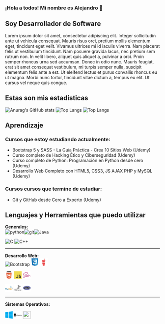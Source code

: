 
### ¡Hola a todos! Mi nombre es Alejandro  <!-- - aka [Mr-T-Bones][Facebook] -->👋

## Soy Desarrollador de Software
 Lorem ipsum dolor sit amet, consectetur adipiscing elit. Integer sollicitudin ante ut vehicula consequat. Mauris risus orci, pretium mollis elementum eget, tincidunt eget velit. Vivamus ultrices mi id iaculis viverra. Nam placerat felis ut vestibulum tincidunt. Nam posuere gravida lacus, nec pretium sem rutrum non. In velit libero, aliquet quis aliquet a, pulvinar a orci. Proin semper rhoncus urna sed accumsan. Donec in odio nunc. Mauris feugiat, erat sit amet consequat vestibulum, mi turpis semper nulla, suscipit elementum felis ante a est. Ut eleifend lectus et purus convallis rhoncus eu ut magna. Morbi nunc tortor, tincidunt vitae dictum a, tempus eu elit. Ut cursus vel neque quis congue.


## Estas son mis estadisticas

![Anurag's GitHub stats](https://github-readme-stats.vercel.app/api?username=Mr-T-Bones&theme=dark)
![Top Langs](https://github-readme-stats.vercel.app/api/top-langs/?username=Mr-T-Bones&layout=donut&theme=radical)
![Top Langs](https://github-readme-stats.vercel.app/api/top-langs/?username=Mr-T-Bones&langs_count=8&theme=tokyonight)

## Aprendizaje

### Cursos que estoy estudiando actualmente:

- Bootstrap 5 y SASS - La Guía Práctica - Crea 10 Sitios Web (Udemy)
- Curso completo de Hacking Ético y Ciberseguridad (Udemy)
- Curso completo de Python: Programación en Python desde cero (Udemy)
- Desarrollo Web Completo con HTML5, CSS3, JS AJAX PHP y MySQL (Udemy)


### Cursos cursos que termine de estudiar:
- Git y GitHub desde Cero a Experto (Udemy)




## Lenguajes y Herramientas que puedo utilizar

__Generales:__ 
<br />
<img src="https://raw.githubusercontent.com/jmnote/z-icons/master/svg/python.svg" width="25" height="25" alt="python"><img src="https://raw.githubusercontent.com/jmnote/z-icons/master/svg/git.svg" width="25" height="25" alt="git"><img src="https://raw.githubusercontent.com/jmnote/z-icons/master/svg/java.svg" width="25" height="25" alt="Java"> 

<img src="https://raw.githubusercontent.com/jmnote/z-icons/master/svg/c.svg" alt="C" width="25" height="25"> <img src="https://raw.githubusercontent.com/jmnote/z-icons/master/svg/cpp.svg" alt="C++" width="25" height="25">

----
__Desarrollo Web:__
<br />
<img src="https://raw.githubusercontent.com/jmnote/z-icons/master/svg/bootstrap.svg" alt="Bootstrap" width="25" height="25"> <img src="https://raw.githubusercontent.com/devicons/devicon/55609aa5bd817ff167afce0d965585c92040787a/icons/css3/css3-original.svg" alt="css" width="25" height="25"> <img src="https://raw.githubusercontent.com/devicons/devicon/55609aa5bd817ff167afce0d965585c92040787a/icons/gulp/gulp-plain.svg" alt="gulp" width="25" height="25">

<img src="https://raw.githubusercontent.com/devicons/devicon/55609aa5bd817ff167afce0d965585c92040787a/icons/html5/html5-original-wordmark.svg" alt="html" width="25" height="25"> <img src="https://raw.githubusercontent.com/devicons/devicon/55609aa5bd817ff167afce0d965585c92040787a/icons/javascript/javascript-original.svg" alt="js" width="25" height="25"> <img src="https://raw.githubusercontent.com/devicons/devicon/55609aa5bd817ff167afce0d965585c92040787a/icons/sass/sass-original.svg" alt="" width="25" height="25">

<img src="https://raw.githubusercontent.com/devicons/devicon/55609aa5bd817ff167afce0d965585c92040787a/icons/mysql/mysql-original-wordmark.svg" alt="mysql" width="25" height="25"> <img src="https://raw.githubusercontent.com/devicons/devicon/55609aa5bd817ff167afce0d965585c92040787a/icons/microsoftsqlserver/microsoftsqlserver-plain-wordmark.svg" alt="micsql" width="25" height="25"> <img src="https://raw.githubusercontent.com/devicons/devicon/55609aa5bd817ff167afce0d965585c92040787a/icons/php/php-original.svg" alt="php" width="25" height="25">

---
__Sistemas Operativos:__

<img src="https://raw.githubusercontent.com/devicons/devicon/55609aa5bd817ff167afce0d965585c92040787a/icons/windows8/windows8-original.svg" alt="win" width="25" height="25"> <img src="https://raw.githubusercontent.com/devicons/devicon/55609aa5bd817ff167afce0d965585c92040787a/icons/ubuntu/ubuntu-plain-wordmark.svg" alt="ubuntu" width="25" height="25"> <img src="https://upload.wikimedia.org/wikipedia/commons/thumb/2/2b/Kali-dragon-icon.svg/768px-Kali-dragon-icon.svg.png?20211125065834" alt="" width="25" height="25">

<!--<br />
<img src="" alt="" width="25" height="25">
<br />-->
